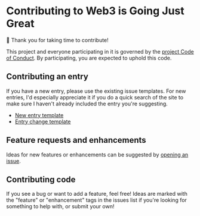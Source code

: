 # Contributing to Web3 is Going Just Great

:wave: Thank you for taking time to contribute!

This project and everyone participating in it is governed by the [project Code of Conduct](../CODE_OF_CONDUCT.md). By participating, you are expected to uphold this code.

## Contributing an entry

If you have a new entry, please use the existing issue templates. For new entries, I'd especially appreciate it if you do a quick search of the site to make sure I haven't already included the entry you're suggesting.

- [New entry template](https://github.com/molly/web3-is-going-great/issues/new?assignees=&labels=new&template=new-entry.yml&title=%5BNEW%5D%3A+)
- [Entry change template](https://github.com/molly/web3-is-going-great/issues/new?assignees=&labels=&template=change-to-existing-entry.md&title=%5BEDIT%5D)

## Feature requests and enhancements

Ideas for new features or enhancements can be suggested by [opening an issue](https://github.com/molly/web3-is-going-great/issues/new).

## Contributing code

If you see a bug or want to add a feature, feel free! Ideas are marked with the "feature" or "enhancement" tags in the issues list if you're looking for something to help with, or submit your own!
